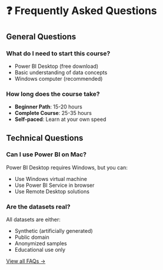 # ❓ Frequently Asked Questions

## General Questions

### What do I need to start this course?
- Power BI Desktop (free download)
- Basic understanding of data concepts
- Windows computer (recommended)

### How long does the course take?
- **Beginner Path**: 15-20 hours
- **Complete Course**: 25-35 hours
- **Self-paced**: Learn at your own speed

## Technical Questions

### Can I use Power BI on Mac?
Power BI Desktop requires Windows, but you can:
- Use Windows virtual machine
- Use Power BI Service in browser
- Use Remote Desktop solutions

### Are the datasets real?
All datasets are either:
- Synthetic (artificially generated)
- Public domain
- Anonymized samples
- Educational use only

[View all FAQs →](faq.md)
